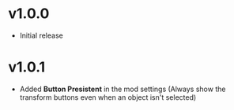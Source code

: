 # v1.0.0
- Initial release
# v1.0.1
- Added **Button Presistent** in the mod settings (Always show the transform buttons even when an object isn't selected)